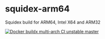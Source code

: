 # squidex-arm64

Squidex build for ARM64, Intel X64 and ARM32

[![Docker buildx multi-arch CI unstable master](https://github.com/qdraw/squidex-arm64/actions/workflows/docker-buildx.yml/badge.svg)](https://github.com/qdraw/squidex-arm64/actions/workflows/docker-buildx.yml)
